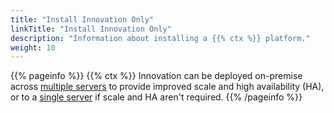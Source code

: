 ```yaml
---
title: "Install Innovation Only"
linkTitle: "Install Innovation Only"
description: "Information about installing a {{% ctx %}} platform."
weight: 10
---
```


{{% pageinfo %}}
{{% ctx %}} Innovation can be deployed on-premise across [multiple servers](multiple-server-with-ha) to provide improved scale and high availability (HA), or to a [single server](single-server-without-ha) if scale and HA aren't required.
{{% /pageinfo %}}
